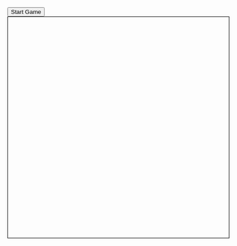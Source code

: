 <!DOCTYPE html>
<html>
<head>
  <style>
    #game-board {
      width: 500px;
      height: 500px;
      border: 1px solid black;
    }
  </style>
</head>
<body>
  <button id="start-btn">Start Game</button>
  <div id="game-board"></div>
  <div id="game-over" style="display: none;">
    <p>Game Over</p>
    <button id="retry-btn">Retry</button>
  </div>
</body>
<script src="snake.js"></script>
</html>

<style>
    #game-board {
    width: 500px;
    height: 500px;
    border: 1px solid black;
  }

  .snake-unit {
    width: 10px;
    height: 10px;
    position: absolute;
    background-color: green;
  }

  .food-unit {
    width: 10px;
    height: 10px;
    position: absolute;
    background-color: red;
  }
</style>

<script>
  const startBtn = document.getElementById("start-btn");
  const retryBtn = document.getElementById("retry-btn");
  const gameBoard = document.getElementById("game-board");
  const gameOver = document.getElementById("game-over");

  let snake = [];
  let food = null;
  let direction = "right";
  let gameInterval = null;

  const createSnake = () => {
    snake = [];
    for (let i = 4; i >= 0; i--) {
      snake.push({ x: i, y: 0 });
    }
  };

  const createFood = () => {
    food = {
      x: Math.floor(Math.random() * (gameBoard.offsetWidth / 10)),
      y: Math.floor(Math.random() * (gameBoard.offsetHeight / 10)),
    };
  };

  const drawSnake = () => {
    snake.forEach((unit) => {
      let snakeUnit = document.createElement("div");
      snakeUnit.classList.add("snake-unit");
      snakeUnit.style.left = unit.x * 10 + "px";
      snakeUnit.style.top = unit.y * 10 + "px";
      gameBoard.appendChild(snakeUnit);
    });
  };

  const drawFood = () => {
    let foodUnit = document.createElement("div");
    foodUnit.classList.add("food-unit");
    foodUnit.style.left = food.x * 10 + "px";
    foodUnit.style.top = food.y * 10 + "px";
    gameBoard.appendChild(foodUnit);
  };

  const moveSnake = () => {
    let nextX = snake[0].x;
    let nextY = snake[0].y;

    switch (direction) {
      case "right":
        nextX++;
        break;
      case "left":
        nextX++;
        break;
      case "down":
        nextY++;
        break;
      case "up"
        nextY++;
        break;
      }

    if (
      nextX < 0 ||
      nextX >= gameBoard.offsetWidth / 10 ||
      nextY < 0 ||
      nextY >= gameBoard.offsetHeight / 10 ||
      snake.some((unit) => unit.x === nextX && unit.y === nextY)
    ) {
      clearInterval(gameInterval);
      gameOver.style.display = "block";
      return;
    }

    if (nextX === food.x && nextY === food.y) {
      food = null;
      createFood();
      drawFood();
    } else {
      snake.pop();
    }

    snake.unshift({ x: nextX, y: nextY });
    gameBoard.innerHTML = "";
    drawFood();
    drawSnake();
  };

  startBtn.addEventListener("click", () => {
    createSnake();
    createFood();
    drawFood();
    drawSnake();
    gameInterval = setInterval(moveSnake, 100);
  });

  retryBtn.addEventListener("click", () => {
    gameOver.style.display = "none";
    createSnake();
    createFood();
    drawFood();
    drawSnake();
    gameInterval = setInterval(moveSnake, 100);
  });

  document.addEventListener("keydown", (e) => {
    switch (e.code) {
      case "ArrowLeft":
        if (direction === "right") return;
        direction = "left";
        break;
      case "ArrowUp":
        if (direction === "down") return;
        direction = "up";
        break;
      case "ArrowRight":
        if (direction === "left") return;
        direction = "right";
        break;
      case "ArrowDown":
        if (direction === "up") return;
        direction = "down";
        break;
    }
  });
</script>


